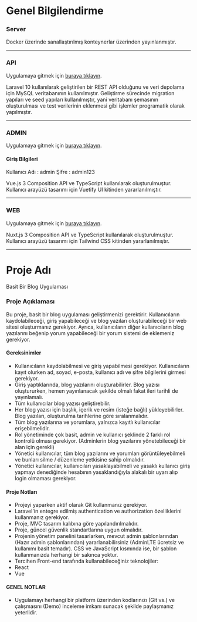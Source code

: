 # Genel Bilgilendirme

### Server

Docker üzerinde sanallaştırılmış konteynerlar üzerinden yayınlanmıştır.

<hr>

### API

Uygulamaya gitmek için [buraya tıklayın](https://yaska-group-interview-task-api.ahmetkaradeniz.dev).

Laravel 10 kullanılarak geliştirilen bir REST API olduğunu ve veri depolama için MySQL veritabanının kullanılmıştır. Geliştirme sürecinde migration yapıları ve seed yapıları kullanılmıştır, yani veritabanı şemasının oluşturulması ve test verilerinin eklenmesi gibi işlemler programatik olarak yapılmıştır.

<hr>

### ADMIN

Uygulamaya gitmek için [buraya tıklayın](https://yaska-group-interview-task-admin.ahmetkaradeniz.dev).

#### Giriş Bilgileri

Kullanıcı Adı : admin
Şifre : admin123

Vue.js 3 Composition API ve TypeScript kullanılarak oluşturulmuştur. Kullanıcı arayüzü tasarımı için Vuetify UI kitinden yararlanılmıştır.

<hr>

### WEB

Uygulamaya gitmek için [buraya tıklayın](https://yaska-group-interview-task.ahmetkaradeniz.dev).

Nuxt.js 3 Composition API ve TypeScript kullanılarak oluşturulmuştur. Kullanıcı arayüzü tasarımı için Tailwind CSS kitinden yararlanılmıştır.

<hr>

# Proje Adı

Basit Bir Blog Uygulaması

### Proje Açıklaması

Bu proje, basit bir blog uygulaması geliştirmenizi gerektirir. Kullanıcıların kaydolabileceği, giriş yapabileceği ve blog yazıları oluşturabileceği bir web sitesi oluşturmanız gerekiyor. Ayrıca, kullanıcıların diğer kullanıcıların blog yazılarını beğenip yorum yapabileceği bir yorum sistemi de eklemeniz gerekiyor.

#### Gereksinimler

- Kullanıcıların kaydolabilmesi ve giriş yapabilmesi gerekiyor. Kullanıcıların kayıt olurken ad, soyad, e-posta, kullanıcı adı ve şifre bilgilerini girmesi gerekiyor.
- Giriş yaptıklarında, blog yazılarını oluşturabilirler. Blog yazısı oluştururken, hemen yayınlanacak şekilde olmalı fakat ileri tarihli de yayınlamalı.
- Tüm kullanıcılar blog yazısı geliştirebilir.
- Her blog yazısı için başlık, içerik ve resim (isteğe bağlı) yükleyebilirler. Blog yazıları, oluşturulma tarihlerine göre sıralanmalıdır.
- Tüm blog yazılarına ve yorumlara, yalnızca kayıtlı kullanıcılar erişebilmelidir.
- Rol yönetiminde çok basit, admin ve kullanıcı şeklinde 2 farklı rol kontrolü olması gerekiyor. (Adminlerin blog yazılarını yönetebileceği bir alan için gerekli)
- Yönetici kullanıcılar, tüm blog yazılarını ve yorumları görüntüleyebilmeli ve bunları silme / düzenleme yetkisine sahip olmalıdır.
- Yönetici kullanıcılar, kullanıcıları yasaklayabilmeli ve yasaklı kullanıcı giriş yapmayı denediğinde hesabının yasaklandığıyla alakalı bir uyarı alıp login olmaması gerekiyor.

#### Proje Notları

- Projeyi yaparken aktif olarak Git kullanmanız gerekiyor.
- Laravel'in entegre edilmiş authentication ve authorization özelliklerini kullanmanız gerekiyor.
- Proje, MVC tasarım kalıbına göre yapılandırılmalıdır.
- Proje, güncel güvenlik standartlarına uygun olmalıdır.
- Projenin yönetim panelini tasarlarken, mevcut admin şablonlarından (Hazır admin şablonlarından) yararlanabilirsiniz (AdminLTE ücretsiz ve kullanımı basit temadır). CSS ve JavaScript kısmında ise, bir şablon kullanmanızda herhangi bir sakınca yoktur.
- Tercihen Front-end tarafında kullanabileceğiniz teknolojiler:
- React
- Vue

#### GENEL NOTLAR

- Uygulamayı herhangi bir platform üzerinden kodlarınızı (Git vs.) ve çalışmasını (Demo) inceleme imkanı sunacak şekilde paylaşmanız yeterlidir.
